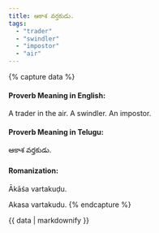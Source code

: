 ```yaml
---
title: ఆకాశ వర్తకుడు.
tags:
  - "trader"
  - "swindler"
  - "impostor"
  - "air"
---
```


{% capture data %}
#### Proverb Meaning in English:
A trader in the air.
A swindler. An impostor.

#### Proverb Meaning in Telugu:
ఆకాశ వర్తకుడు.

#### Romanization:
Ākāśa vartakuḍu.

Akasa vartakudu.
{% endcapture %}

{{ data | markdownify }}

